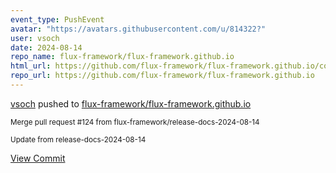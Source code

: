 ```yaml
---
event_type: PushEvent
avatar: "https://avatars.githubusercontent.com/u/814322?"
user: vsoch
date: 2024-08-14
repo_name: flux-framework/flux-framework.github.io
html_url: https://github.com/flux-framework/flux-framework.github.io/commit/8e8bd962a8a3f053b656cc5dedec9aa808d7dcac
repo_url: https://github.com/flux-framework/flux-framework.github.io
---
```


<a href='https://github.com/vsoch' target='_blank'>vsoch</a> pushed to <a href='https://github.com/flux-framework/flux-framework.github.io' target='_blank'>flux-framework/flux-framework.github.io</a>

<small>Merge pull request #124 from flux-framework/release-docs-2024-08-14

Update from release-docs-2024-08-14</small>

<a href='https://github.com/flux-framework/flux-framework.github.io/commit/8e8bd962a8a3f053b656cc5dedec9aa808d7dcac' target='_blank'>View Commit</a>